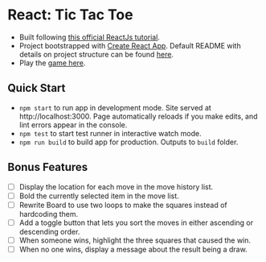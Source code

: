 # React: Tic Tac Toe

- Built following [this official ReactJs tutorial](https://reactjs.org/tutorial/tutorial.html#setup-option-2-local-development-environment).
- Project bootstrapped with [Create React App](https://github.com/facebookincubator/create-react-app). Default README with details on project structure can be found [here](my-app/README.md).
- Play the [game here](https://jack-2077.github.io/Tic-Tac-Toe/).

## Quick Start

- `npm start` to run app in development mode. Site served at http://localhost:3000. Page automatically reloads if you make edits, and lint errors appear in the console.
- `npm test` to start test runner in interactive watch mode.
- `npm run build` to build app for production. Outputs to `build` folder.

## Bonus Features

- [ ] Display the location for each move in the move history list.
- [ ] Bold the currently selected item in the move list.
- [ ] Rewrite Board to use two loops to make the squares instead of hardcoding them.
- [ ] Add a toggle button that lets you sort the moves in either ascending or descending order.
- [ ] When someone wins, highlight the three squares that caused the win.
- [ ] When no one wins, display a message about the result being a draw.
